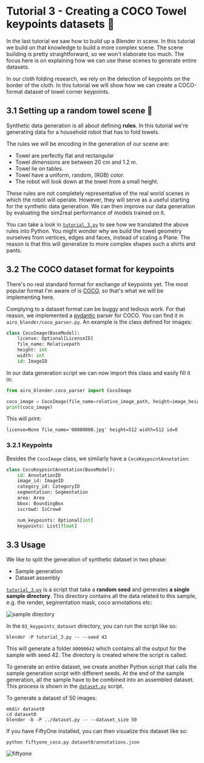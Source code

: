 Tutorial 3 - Creating a COCO Towel keypoints datasets :dvd:
===========================================================
In the last tutorial we saw how to build up a Blender in scene.
In this tutorial we build on that knowledge to build a more complex scene.
The scene building is pretty straightforward, so we won't elaborate too much.
The focus here is on explaining how we can use these scenes to generate entire datasets.

In our cloth folding research, we rely on the detection of keypoints on the border of the cloth.
In this tutorial we will show how we can create a COCO-format dataset of towel corner keypoints.

3.1 Setting up a random towel scene :game_die:
----------------------------------------------
Synthetic data generation is all about defining **rules**.
In this tutorial we're generating data for a household robot that has to fold towels.

The rules we will be encoding in the generation of our scene are:
* Towel are perfectly flat and rectangular
* Towel dimensions are between 20 cm and 1.2 m.
* Towel lie on tables.
* Towel have a uniform, random, (RGB) color.
* The robot will look down at the towel from a small height.

These rules are not completely representative of the real world scenes in which the robot will operate.
However, they will serve as a useful starting for the synthetic data generation.
We can then improve our data generation by evaluating the sim2real performance of models trained on it.
<!-- > One can rightfully ask how much effort you should put into these rules. -->

You can take a look in [`tutorial_3.py`](./tutorial_3.py) to see how we translated the above rules into Python.
You might wonder why we build the towel geometry ourselves from vertices, edges and faces, instead of scaling a Plane.
The reason is that this will generalize to more complex shapes such a shirts and pants.

3.2 The COCO dataset format for keypoints
-----------------------------------------
There's no real standard format for exchange of keypoints yet.
The most popular format I'm aware of is [COCO](https://cocodataset.org/#format-data), so that's what we will be implementing here.
<!-- COCO keypoints are mostly used for human pose estimation. -->

Complying to a dataset format can be buggy and tedious work.
For that reason, we implemented a [pydantic](https://docs.pydantic.dev/) parser for COCO.
You can find it in `airo_blender/coco_parser.py`.
An example is the class defined for images:
```python
class CocoImage(BaseModel):
    license: Optional[LicenseID]
    file_name: Relativepath
    height: int
    width: int
    id: ImageID
```
In our data generation script we can now import this class and easily fill it in:
```python
from airo_blender.coco_parser import CocoImage

coco_image = CocoImage(file_name=relative_image_path, height=image_height, width=image_width, id=random_seed)
print(coco_image)
```
This will print:
```
license=None file_name='00000000.jpg' height=512 width=512 id=0
```

### 3.2.1 Keypoints

Besides the `CocoImage` class, we similarly have a `CocoKeypointAnnotation`:
```python
class CocoKeypointAnnotation(BaseModel):
    id: AnnotationID
    image_id: ImageID
    category_id: CategoryID
    segmentation: Segmentation
    area: Area
    bbox: BoundingBox
    iscrowd: IsCrowd

    num_keypoints: Optional[int]
    keypoints: List[float]
```

## 3.3 Usage
We like to split the generation of synthetic dataset in two phase:
* Sample generation
* Dataset assembly

[`tutorial_3.py`](./tutorial_3.py) is a script that take a **random seed** and generates **a single sample directory**.
This directory contains all the data related to this sample, e.g. the render, segmentation mask, coco annotations etc:

![sample directory](https://i.imgur.com/5uU7vCq.png)

In the `03_keypoints_dataset` directory, you can run the script like so:
```
blender -P tutorial_3.py -- --seed 42
```
This will generate a folder `00000042` which contains all the output for the sample with seed 42.
The directory is created where the script is called.

To generate an entire dataset, we create another Python script that calls the sample generation script with different seeds.
At the end of the sample generation, all the sample have to be combined into an assembled dataset.
This process is shown in the [`dataset.py`](./dataset.py) script.

To generate a dataset of 50 images:
```
mkdir dataset0
cd dataset0
blender -b -P ../dataset.py -- --dataset_size 50
```
If you have FiftyOne installed, you can then visualize this dataset like so:
```
python fiftyone_coco.py dataset0/annotations.json
```

![fiftyone](https://i.imgur.com/RMnBHiw.png)